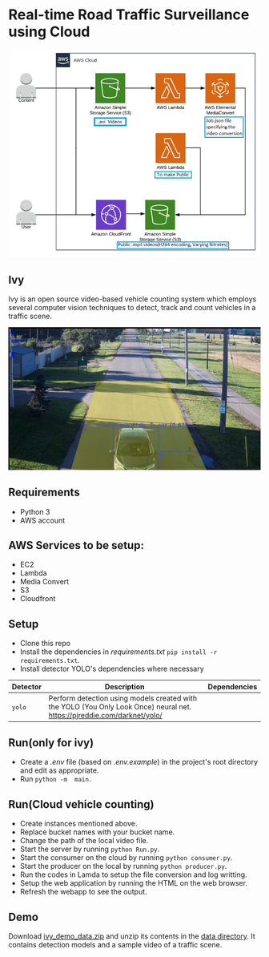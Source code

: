 # Real-time Road Traffic Surveillance using Cloud

![FlowChart](FlowChart.png) 

## Ivy
Ivy is an open source video-based vehicle counting system which employs several computer vision techniques to detect, track and count vehicles in a traffic scene.

![Output](Output.png) 

## Requirements
- Python 3
- AWS account

## AWS Services to be setup:
- EC2
- Lambda
- Media Convert
- S3
- Cloudfront

## Setup
- Clone this repo 
- Install the dependencies in _requirements.txt_ `pip install -r requirements.txt`.
- Install detector YOLO's dependencies where necessary 

| Detector | Description | Dependencies |
|---|---|---|
| `yolo` | Perform detection using models created with the YOLO (You Only Look Once) neural net. https://pjreddie.com/darknet/yolo/ | |


## Run(only for ivy)
- Create a _.env_ file (based on _.env.example_) in the project's root directory and edit as appropriate.
- Run `python -m  main`.

## Run(Cloud vehicle counting)
- Create instances mentioned above. 
- Replace bucket names with your bucket name.
- Change the path of the local video file.
- Start the server by running `python Run.py`.
- Start the consumer on the cloud by running `python consumer.py`.
- Start the producer on the local by running `python producer.py`.
- Run the codes in Lamda to setup the file conversion and log writting.
- Setup the web application by running the HTML on the web browser.
- Refresh the webapp to see the output.

## Demo
Download [ivy_demo_data.zip](https://drive.google.com/open?id=1JtEhWlfk1CiUEFsrTQHQa0VkTi3IKbze) and unzip its contents in the [data directory](/data). It contains detection models and a sample video of a traffic scene.

